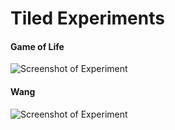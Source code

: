 # Tiled Experiments

#### Game of Life

![Screenshot of Experiment](https://raw.githubusercontent.com/sendorak/tiled-experiments/master/doc/game_of_life.gif)

#### Wang

![Screenshot of Experiment](https://raw.githubusercontent.com/sendorak/tiled-experiments/master/doc/wang_screenshot.png)

